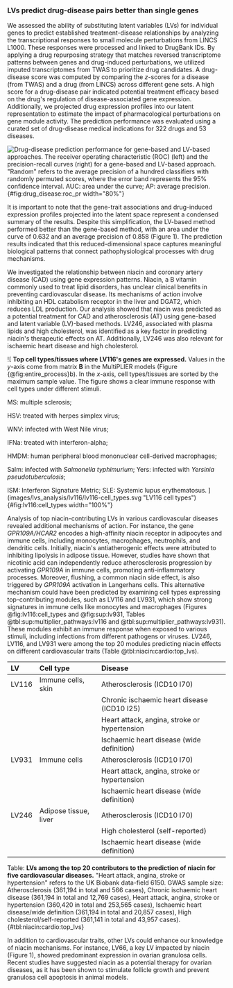 ### LVs predict drug-disease pairs better than single genes

We assessed the ability of substituting latent variables (LVs) for individual genes to predict established treatment-disease relationships by analyzing the transcriptional responses to small molecule perturbations from LINCS L1000.
These responses were processed and linked to DrugBank IDs.
By applying a drug repurposing strategy that matches reversed transcriptome patterns between genes and drug-induced perturbations, we utilized imputed transcriptomes from TWAS to prioritize drug candidates.
A drug-disease score was computed by comparing the $z$-scores for a disease (from TWAS) and a drug (from LINCS) across different gene sets.
A high score for a drug-disease pair indicated potential treatment efficacy based on the drug's regulation of disease-associated gene expression.
Additionally, we projected drug expression profiles into our latent representation to estimate the impact of pharmacological perturbations on gene module activity.
The prediction performance was evaluated using a curated set of drug-disease medical indications for 322 drugs and 53 diseases.


![
**Drug-disease prediction performance for gene-based and LV-based approaches.**
The receiver operating characteristic (ROC) (left) and the precision-recall curves (right) for a gene-based and LV-based approach.
"Random" refers to the average precision of a hundred classifiers with randomly permuted scores, where the error band represents the 95% confidence interval.
AUC: area under the curve; AP: average precision.
](images/drug_disease_prediction/roc_pr_curves.svg "ROC-PR curves for drug-disease prediction"){#fig:drug_disease:roc_pr width="80%"}


It is important to note that the gene-trait associations and drug-induced expression profiles projected into the latent space represent a condensed summary of the results.
Despite this simplification, the LV-based method performed better than the gene-based method, with an area under the curve of 0.632 and an average precision of 0.858 (Figure 1).
The prediction results indicated that this reduced-dimensional space captures meaningful biological patterns that connect pathophysiological processes with drug mechanisms.


We investigated the relationship between niacin and coronary artery disease (CAD) using gene expression patterns.
Niacin, a B vitamin commonly used to treat lipid disorders, has unclear clinical benefits in preventing cardiovascular disease.
Its mechanisms of action involve inhibiting an HDL catabolism receptor in the liver and DGAT2, which reduces LDL production.
Our analysis showed that niacin was predicted as a potential treatment for CAD and atherosclerosis (AT) using gene-based and latent variable (LV)-based methods.
LV246, associated with plasma lipids and high cholesterol, was identified as a key factor in predicting niacin's therapeutic effects on AT.
Additionally, LV246 was also relevant for ischaemic heart disease and high cholesterol.

![
**Top cell types/tissues where LV116's genes are expressed.**
Values in the $y$-axis come from matrix $\mathbf{B}$ in the MultiPLIER models (Figure {@fig:entire_process}b).
In the $x$-axis, cell types/tissues are sorted by the maximum sample value.
The figure shows a clear immune response with cell types under different stimuli.
<!-- https://trace.ncbi.nlm.nih.gov/Traces/sra/?study=SRP045500 -->
MS: multiple sclerosis;
<!-- https://trace.ncbi.nlm.nih.gov/Traces/sra/?study=SRP045569 -->
<!-- PBMCs: peripheral blood mononuclear cells; -->
HSV: treated with herpes simplex virus;
<!-- https://trace.ncbi.nlm.nih.gov/Traces/sra/?study=SRP015670 -->
WNV: infected with West Nile virus;
<!-- https://trace.ncbi.nlm.nih.gov/Traces/sra/?study=SRP062958 -->
IFNa: treated with interferon-alpha;
<!-- https://trace.ncbi.nlm.nih.gov/Traces/sra/?study=SRP039361 -->
HMDM: human peripheral blood mononuclear cell-derived macrophages;
<!-- IPSDM: human induced pluripotent stem cell-derived macrophages; -->
<!-- https://trace.ncbi.nlm.nih.gov/Traces/sra/?study=SRP056733 -->
Salm: infected with *Salmonella typhimurium*;
Yers: infected with *Yersinia pseudotuberculosis*;
<!-- https://trace.ncbi.nlm.nih.gov/Traces/sra/?study=SRP062966 -->
ISM: Interferon Signature Metric;
SLE: Systemic lupus erythematosus.
](images/lvs_analysis/lv116/lv116-cell_types.svg "LV116 cell types"){#fig:lv116:cell_types width="100%"}



Analysis of top niacin-contributing LVs in various cardiovascular diseases revealed additional mechanisms of action.
For instance, the gene *GPR109A/HCAR2* encodes a high-affinity niacin receptor in adipocytes and immune cells, including monocytes, macrophages, neutrophils, and dendritic cells.
Initially, niacin's antiatherogenic effects were attributed to inhibiting lipolysis in adipose tissue.
However, studies have shown that nicotinic acid can independently reduce atherosclerosis progression by activating *GPR109A* in immune cells, promoting anti-inflammatory processes.
Moreover, flushing, a common niacin side effect, is also triggered by *GPR109A* activation in Langerhans cells.
This alternative mechanism could have been predicted by examining cell types expressing top-contributing modules, such as LV116 and LV931, which show strong signatures in immune cells like monocytes and macrophages (Figures @fig:lv116:cell_types and @fig:sup:lv931, Tables @tbl:sup:multiplier_pathways:lv116 and @tbl:sup:multiplier_pathways:lv931).
These modules exhibit an immune response when exposed to various stimuli, including infections from different pathogens or viruses.
LV246, LV116, and LV931 were among the top 20 modules predicting niacin effects on different cardiovascular traits (Table @tbl:niacin:cardio:top_lvs).


<!-- niacin:cardiovascular:top_lvs:start DISABLE NOW, BUT HAS TO BE ADDED THE "end" version just below to update table -->
| LV    | Cell type             | Disease                                      |
|:------|:----------------------|:---------------------------------------------|
| LV116 | Immune cells, skin    | Atherosclerosis (ICD10 I70)                  |
|       |                       | Chronic ischaemic heart disease (ICD10 I25)  |
|       |                       | Heart attack, angina, stroke or hypertension |
|       |                       | Ischaemic heart disease (wide definition)    |
| LV931 | Immune cells          | Atherosclerosis (ICD10 I70)                  |
|       |                       | Heart attack, angina, stroke or hypertension |
|       |                       | Ischaemic heart disease (wide definition)    |
| LV246 | Adipose tissue, liver | Atherosclerosis (ICD10 I70)                  |
|       |                       | High cholesterol (self-reported)             |
|       |                       | Ischaemic heart disease (wide definition)    |

Table: **LVs among the top 20 contributors to the prediction of niacin for five cardiovascular diseases.** "Heart attack, angina, stroke or hypertension" refers to the UK Biobank data-field 6150. GWAS sample size: Atherosclerosis (361,194 in total and 566 cases), Chronic ischaemic heart disease (361,194 in total and 12,769 cases), Heart attack, angina, stroke or hypertension (360,420 in total and 253,565 cases), Ischaemic heart disease/wide definition (361,194 in total and 20,857 cases), High cholesterol/self-reported (361,141 in total and 43,957 cases).  {#tbl:niacin:cardio:top_lvs}


In addition to cardiovascular traits, other LVs could enhance our knowledge of niacin mechanisms.
For instance, LV66, a key LV impacted by niacin (Figure 1), showed predominant expression in ovarian granulosa cells.
Recent studies have suggested niacin as a potential therapy for ovarian diseases, as it has been shown to stimulate follicle growth and prevent granulosa cell apoptosis in animal models.
